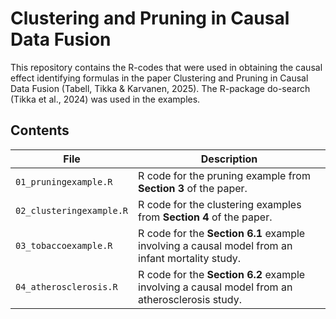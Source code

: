 # Clustering and Pruning in Causal Data Fusion

This repository contains the R-codes that were used in obtaining the causal effect identifying formulas in the paper Clustering and Pruning in Causal Data Fusion (Tabell, Tikka & Karvanen, 2025). The R-package do-search (Tikka et al., 2024) was used in the examples. 

## Contents

| File | Description |
|------|-------------|
| `01_pruningexample.R` | R code for the pruning example from **Section 3** of the paper. |
| `02_clusteringexample.R` | R code for the clustering examples from **Section 4** of the paper. |
| `03_tobaccoexample.R` | R code for the **Section 6.1** example involving a causal model from an infant mortality study. |
| `04_atherosclerosis.R` | R code for the **Section 6.2** example involving a causal model from an atherosclerosis study. |

